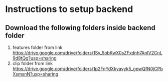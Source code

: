 # Instructions to setup backend
## Download the following folders inside backend folder
1. features folder from link https://drive.google.com/drive/folders/1Sv_5obKwX0sZFxdnh7AnIV2CnL9d8tQg?usp=sharing
2. clip folder from link https://drive.google.com/drive/folders/1p2FqYdXkyavyk5_gpwQfN0jCPbXsmsnN?usp=sharing
